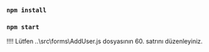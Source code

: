 
### `npm install`
### `npm start`

!!!! Lütfen ..\src\forms\AddUser.js  dosyasının 60. satrını düzenleyiniz.

